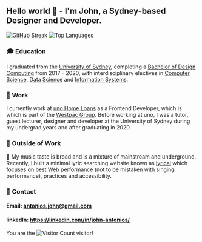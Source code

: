 ## Hello world 👋 - I'm John, a Sydney-based Designer and Developer. 

[![GitHub Streak](http://github-readme-streak-stats.herokuapp.com?user=JohnAntonios&theme=tokyonight&hide_border=true)](https://git.io/streak-stats)
![Top Languages](https://github-readme-stats.vercel.app/api/top-langs/?username=JohnAntonios&theme=tokyonight)


### 🎓 Education  
I graduated from the [University of Sydney](https://www.sydney.edu.au/), completing a [Bachelor of Design Computing](https://www.sydney.edu.au/courses/courses/uc/bachelor-of-design-computing.html) from 2017 - 2020, with interdisciplinary electives in [Computer Science](https://www.sydney.edu.au/courses/subject-areas/major/computer-science3.html), [Data Science](https://www.sydney.edu.au/courses/subject-areas/major/data-science.html) and [Information Systems](https://www.sydney.edu.au/courses/subject-areas/major/information-systems2.html).

### 💼 Work 
I currently work at [uno Home Loans](https://unohomeloans.com.au) as a Frontend Developer, which is which is part of the [Westpac Group](https://www.westpac.com.au/about-westpac/westpac-group/). 
Before working at uno, I was a tutor, guest lecturer, designer and developer at the University of Sydney during my undergrad years and after graduating in 2020.

### 🏡 Outside of Work
🎵 My music taste is broad and is a mixture of mainstream and underground. Recently, I built a minimal lyric searching website known as [lyrical](https://lyrical-web.netlify.app/) which focuses on best Web performance (not to be mistaken with singing performance), practices and accessibility.

### 📲 Contact 
#### Email: antonios.john@gmail.com
#### linkedIn: https://linkedin.com/in/john-antonios/

You are the ![Visitor Count](https://profile-counter.glitch.me/JohnAntonios/count.svg) visitor!
